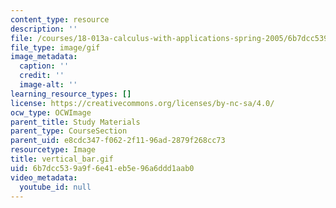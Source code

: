 ```yaml
---
content_type: resource
description: ''
file: /courses/18-013a-calculus-with-applications-spring-2005/6b7dcc539a9f6e41eb5e96a6ddd1aab0_vertical_bar.gif
file_type: image/gif
image_metadata:
  caption: ''
  credit: ''
  image-alt: ''
learning_resource_types: []
license: https://creativecommons.org/licenses/by-nc-sa/4.0/
ocw_type: OCWImage
parent_title: Study Materials
parent_type: CourseSection
parent_uid: e8cdc347-f062-2f11-96ad-2879f268cc73
resourcetype: Image
title: vertical_bar.gif
uid: 6b7dcc53-9a9f-6e41-eb5e-96a6ddd1aab0
video_metadata:
  youtube_id: null
---
```

